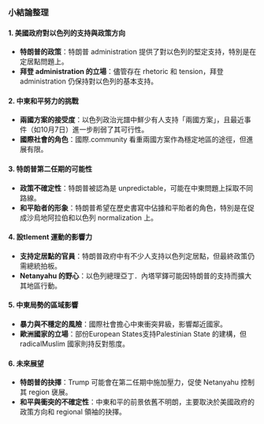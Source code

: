 ### 小結論整理

#### 1. 美國政府對以色列的支持與政策方向 
- **特朗普的政策**：特朗普 administration 提供了對以色列的堅定支持，特別是在定居點問題上。
- **拜登 administration 的立場**：儘管存在 rhetoric 和 tension，拜登 administration 仍保持對以色列的基本支持。

#### 2. 中東和平努力的挑戰 
- **兩國方案的接受度**：以色列政治光譜中鮮少有人支持「兩國方案」，且最近事件（如10月7日）進一步削弱了其可行性。
- **國際社會的角色**：國際.community 看重兩國方案作為穩定地區的途徑，但進展有限。

#### 3. 特朗普第二任期的可能性 
- **政策不確定性**：特朗普被認為是 unpredictable，可能在中東問題上採取不同路線。
- **和平貽者的形象**：特朗普希望在歷史書寫中佔據和平貽者的角色，特別是在促成沙烏地阿拉伯和以色列 normalization 上。

#### 4. 設tlement 運動的影響力 
- **支持定居點的官員**：特朗普政府中有不少人支持以色列定居點，但最終政策仍需總統拍板。
- **Netanyahu 的野心**：以色列總理亞丁．內塔罕鐸可能因特朗普的支持而擴大其地區行動。

#### 5. 中東局勢的區域影響 
- **暴力與不穩定的風險**：國際社會擔心中東衝突昇級，影響鄰近國家。
- **歐洲國家的立場**：部份European States支持Palestinian State 的建構，但 radicalMuslim 國家則持反對態度。

#### 6. 未來展望 
- **特朗普的抉擇**：Trump 可能會在第二任期中施加壓力，促使 Netanyahu 控制其 region 襃展。
- **和平與衝突的不確定性**：中東和平的前景依舊不明朗，主要取決於美國政府的政策方向和 regional 領袖的抉擇。